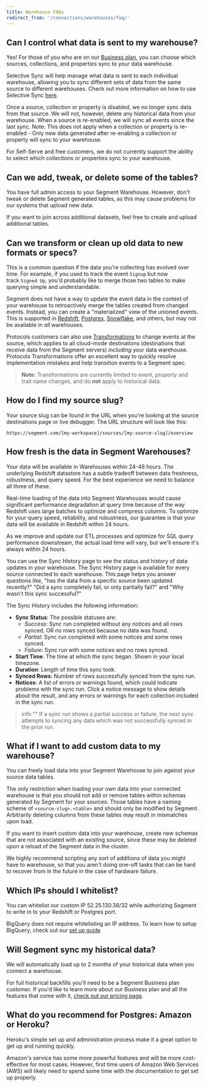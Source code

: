 ```yaml
---
title: Warehouse FAQs
redirect_from: '/connections/warehouses/faq/'
---
```


## Can I control what data is sent to my warehouse?

Yes! For those of you who are on our [Business plan](https://segment.com/pricing), you can choose which sources, collections, and properties sync to your data warehouse.

Selective Sync will help manage what data is sent to each individual warehouse, allowing you to sync different sets of data from the same source to different warehouses. Check out more information on how to use Selective Sync [here](https://segment.com/docs/guides/filtering-data/#warehouse-selective-sync).

Once a source, collection or property is disabled, we no longer sync data from that source. We will not, however, delete any historical data from your warehouse. When a source is re-enabled, we will sync all events since the last sync. Note: This does not apply when a collection or property is re-enabled - Only new data generated after re-enabling a collection or property will sync to your warehouse.

For Self-Serve and free customers, we do not currently support the ability to select which collections or properties sync to your warehouse.


## Can we add, tweak, or delete some of the tables?

You have full admin access to your Segment Warehouse. However, don't tweak or delete Segment generated tables, as this may cause problems for our systems that upload new data.

If you want to join across additional datasets, feel free to create and upload additional tables.

## Can we transform or clean up old data to new formats or specs?

This is a common question if the data you're collecting has evolved over time. For example, if you used to track the event `Signup` but now track `Signed Up`, you'd probably like to merge those two tables to make querying simple and understandable.

Segment does not have a way to update the event data in the context of your warehouse to retroactively merge the tables created from changed events. Instead, you can create a "materialized" view of the unioned events. This is supported in [Redshift](https://docs.aws.amazon.com/redshift/latest/dg/r_CREATE_VIEW.html), [Postgres](https://www.postgresql.org/docs/9.3/rules-materializedviews.html), [Snowflake](https://docs.snowflake.net/manuals/sql-reference/sql/create-view.html), and others, but may not be available in _all_ warehouses.

Protocols customers can also use [Transformations](/docs/protocols/transform/) to change events at the source, which applies to all cloud-mode destinations (destinations that receive data from the Segment servers) _including_ your data warehouse. Protocols Transformations offer an excellent way to quickly resolve implementation mistakes and help transition events to a Segment spec.

> **Note**: Transformations are currently limited to event, property and trait name changes, and do **not** apply to historical data.


## How do I find my source slug?

Your source slug can be found in the URL when you're looking at the source destinations page or live debugger. The URL structure will look like this:

`https://segment.com/[my-workspace]/sources/[my-source-slug]/overview`

## How fresh is the data in Segment Warehouses?

Your data will be available in Warehouses within 24-48 hours. The underlying Redshift datastore has a subtle tradeoff between data freshness, robustness, and query speed. For the best experience we need to balance all three of these.

Real-time loading of the data into Segment Warehouses would cause significant performance degradation at query time because of the way Redshift uses large batches to optimize and compress columns. To optimize for your query speed, reliability, and robustness, our guarantee is that your data will be available in Redshift within 24 hours.

As we improve and update our ETL processes and optimize for SQL query performance downstream, the actual load time will vary, but we'll ensure it's always within 24 hours.

You can use the Sync History page to see the status and history of data updates in your warehouse. The Sync History page is available for every source connected to each warehouse. This page helps you answer questions like, "has the data from a specific source been updated recently?" "Did a sync completely fail, or only partially fail?" and "Why wasn't this sync successful?"

The Sync History includes the following information:
- **Sync Status**: The possible statuses are:
  - _Success_: Sync run completed without any notices and all rows synced, OR no rows synced because no data was found.
  - _Partial_: Sync run completed with some notices and some rows synced.
  - _Failure_: Sync run with some notices and no rows synced.
- **Start Time**: The time at which the sync began. Shown in your local timezone.
- **Duration**: Length of time this sync took.
- **Synced Rows**: Number of rows successfully synced from the sync run.
- **Notices**: A list of errors or warnings found, which could indicate problems with the sync run. Click a notice message to show details about the result, and any errors or warnings for each collection included in the sync run.

> info ""
> If a sync run shows a partial success or failure, the next sync attempts to syncing any data which was not successfully synced in the prior run.


## What if I want to add custom data to my warehouse?

You can freely load data into your Segment Warehouse to join against your source data tables.

The only restriction when loading your own data into your connected warehouse is that you should not add or remove tables within schemas generated by Segment for your sources. Those tables have a naming scheme of `<source-slug>.<table>` and should only be modified by Segment. Arbitrarily deleting columns from these tables may result in mismatches upon load.

If you want to insert custom data into your warehouse, create new schemas that are not associated with an existing source, since these may be deleted upon a reload of the Segment data in the cluster.

We highly recommend scripting any sort of additions of data you might have to warehouse, so that you aren't doing one-off tasks that can be hard to recover from in the future in the case of hardware failure.

## Which IPs should I whitelist?

You can whitelist our custom IP 52.25.130.38/32 while authorizing Segment to write in to your Redshift or Postgres port.

BigQuery does not require whitelisting an IP address. To learn how to setup BigQuery, check out our [set up guide](https://segment.com/docs/connections/storage/catalog/bigquery/#getting-started)


## Will Segment sync my historical data?

We will automatically load up to 2 months of your historical data when you connect a warehouse.

For full historical backfills you'll need to be a Segment Business plan customer. If you'd like to learn more about our Business plan and all the features that come with it, [check out our pricing page](https://segment.com/pricing).

## What do you recommend for Postgres: Amazon or Heroku?

Heroku's simple set up and administration process make it a great option to get up and running quickly.

Amazon's service has some more powerful features and will be more cost-effective for most cases. However, first time users of Amazon Web Services (AWS) will likely need to spend some time with the documentation to get set up properly.
